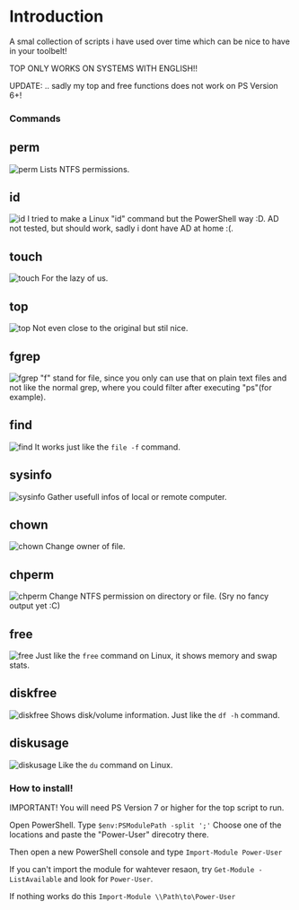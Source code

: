 # Introduction #
A smal collection of scripts i have used over time which can be nice to have in your toolbelt!

TOP ONLY WORKS ON SYSTEMS WITH ENGLISH!!

UPDATE: .. sadly my top and free functions does not work on PS Version 6+!

### Commands ###

## perm ##
![perm](https://github.com/seyo-IV/PowerShell-Power-User-Module/blob/main/images/perm.png)
Lists NTFS permissions.

## id ##
![id](https://github.com/seyo-IV/PowerShell-Power-User-Module/blob/main/images/id.png)
I tried to make a Linux "id" command but the PowerShell way :D. AD not tested, but should work, sadly i dont have AD at home :(.

## touch ##
![touch](https://github.com/seyo-IV/PowerShell-Power-User-Module/blob/main/images/touch.png)
For the lazy of us.

## top ##
![top](https://github.com/seyo-IV/PowerShell-Power-User-Module/blob/main/images/top.png)
Not even close to the original but stil nice.

## fgrep ##
![fgrep](https://github.com/seyo-IV/PowerShell-Power-User-Module/blob/main/images/fgrep.png)
"f" stand for file, since you only can use that on plain text files and not like the normal grep, where you could filter after executing "ps"(for example).

## find ##
![find](https://github.com/seyo-IV/PowerShell-Power-User-Module/blob/main/images/find.png)
It works just like the ```file -f``` command.

## sysinfo ##
![sysinfo](https://github.com/seyo-IV/PowerShell-Power-User-Module/blob/main/images/sysinfo.png)
Gather usefull infos of local or remote computer.

## chown ##
![chown](https://github.com/seyo-IV/PowerShell-Power-User-Module/blob/main/images/chown.png)
Change owner of file.

## chperm ##
![chperm](https://github.com/seyo-IV/PowerShell-Power-User-Module/blob/main/images/chperm.png)
Change NTFS permission on directory or file. (Sry no fancy output yet :C)

## free ##
![free](https://github.com/seyo-IV/PowerShell-Power-User-Module/blob/main/images/free.png)
Just like the ```free``` command on Linux, it shows memory and swap stats.

## diskfree ##
![diskfree](https://github.com/seyo-IV/PowerShell-Power-User-Module/blob/main/images/diskfree.png)
Shows disk/volume information. Just like the ```df -h``` command.

## diskusage ##
![diskusage](https://github.com/seyo-IV/PowerShell-Power-User-Module/blob/main/images/diskusage.png)
Like the ```du``` command on Linux.

### How to install! ###
IMPORTANT! You will need PS Version 7 or higher for the top script to run.

Open PowerShell.
Type ```$env:PSModulePath -split ';'```
Choose one of the locations and paste the "Power-User" direcotry there.

Then open a new PowerShell console and type ```Import-Module Power-User```

If you can't import the module for wahtever resaon, try ```Get-Module -ListAvailable``` and look for ```Power-User```.

If nothing works do this ```Import-Module \\Path\to\Power-User```
